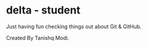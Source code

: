 # delta - student

Just having fun checking things out about Git &amp; GitHub.

Created By Tanishq Modi.
